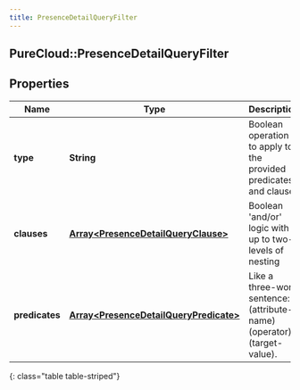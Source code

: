 ```yaml
---
title: PresenceDetailQueryFilter
---
```

## PureCloud::PresenceDetailQueryFilter

## Properties

|Name | Type | Description | Notes|
|------------ | ------------- | ------------- | -------------|
| **type** | **String** | Boolean operation to apply to the provided predicates and clauses | |
| **clauses** | [**Array&lt;PresenceDetailQueryClause&gt;**](PresenceDetailQueryClause.html) | Boolean &#39;and/or&#39; logic with up to two-levels of nesting | [optional] |
| **predicates** | [**Array&lt;PresenceDetailQueryPredicate&gt;**](PresenceDetailQueryPredicate.html) | Like a three-word sentence: (attribute-name) (operator) (target-value). | [optional] |
{: class="table table-striped"}


